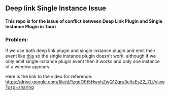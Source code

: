 
## Deep link Single Instance Issue 

#### This repo is for the issue of conflict between Deep Link Plugin and Single Instance Plugin in Tauri 

### Problem: 
If we use both deep link plugin and single instance plugin and emit their event like [this](https://github.com/Astitva877/tauri-app/blob/main/src-tauri/src/main.rs#L23C13-L37C23) so the single instance plugin doesn't work, although if we only emit single instance plugin event then it works and only one instance of a window appears. 

Here is the link to the video for reference: https://drive.google.com/file/d/1zgdO9t5HwyhZwQ1Zqru3eItsEsZ2_7Li/view?usp=sharing

